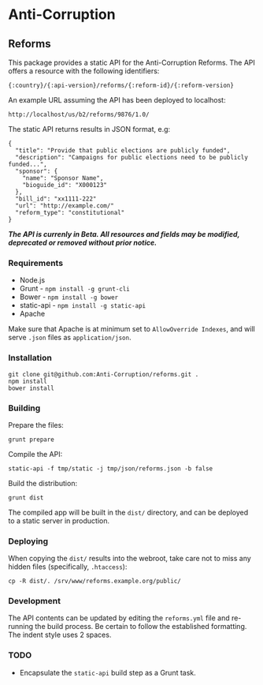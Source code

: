 # Anti-Corruption

## Reforms

This package provides a static API for the Anti-Corruption Reforms. The API
offers a resource with the following identifiers:

    {:country}/{:api-version}/reforms/{:reform-id}/{:reform-version}

An example URL assuming the API has been deployed to localhost:

    http://localhost/us/b2/reforms/9876/1.0/

The static API returns results in JSON format, e.g:

    {
      "title": "Provide that public elections are publicly funded",
      "description": "Campaigns for public elections need to be publicly funded...",
      "sponsor": {
        "name": "Sponsor Name",
        "bioguide_id": "X000123"
      },
      "bill_id": "xx1111-222"
      "url": "http://example.com/"
      "reform_type": "constitutional"
    }

***The API is currenly in Beta. All resources and fields may be modified,
deprecated or removed without prior notice.***

### Requirements

* Node.js
* Grunt - `npm install -g grunt-cli`
* Bower - `npm install -g bower`
* static-api - `npm install -g static-api`
* Apache

Make sure that Apache is at minimum set to `AllowOverride Indexes`, and will
serve `.json` files as `application/json`.

### Installation

    git clone git@github.com:Anti-Corruption/reforms.git .
    npm install
    bower install

### Building

Prepare the files:

    grunt prepare

Compile the API:

    static-api -f tmp/static -j tmp/json/reforms.json -b false

Build the distribution:

    grunt dist

The compiled app will be built in the `dist/` directory, and can be deployed to
a static server in production.

### Deploying

When copying the `dist/` results into the webroot, take care not to miss any
hidden files (specifically, `.htaccess`):

    cp -R dist/. /srv/www/reforms.example.org/public/

### Development

The API contents can be updated by editing the `reforms.yml` file and re-running
the build process. Be certain to follow the established formatting. The indent
style uses 2 spaces.

### TODO

* Encapsulate the `static-api` build step as a Grunt task.
